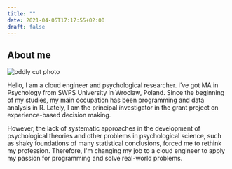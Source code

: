 ```yaml
---
title: ""
date: 2021-04-05T17:17:55+02:00
draft: false
---
```


## About me
![oddly cut photo](/img/face.png)

Hello, I am a cloud engineer and psychological researcher. I’ve got MA in Psychology from SWPS University in Wroclaw, Poland. Since the beginning of my studies, my main occupation has been programming and data analysis in R. Lately, I am the principal investigator in the grant project on experience-based decision making. 

However, the lack of systematic approaches in the development of psychological theories and other problems in psychological science, such as shaky foundations of many statistical conclusions, forced me to rethink my profession. Therefore, I'm changing my job to a cloud engineer to apply my passion for programming and solve real-world problems. 

